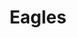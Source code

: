 ---
title: "Eagles"
summary: "The Eagles are an American rock band formed in Los Angeles in 1971. With five number-one singles and six number-one albums, six Grammy Awards and five American Music Awards, the Eagles were one of the most successful musical acts of the 1970s in North America and are one of the world's best-selling bands, having sold more than 200 million records worldwide, including 100 million sold in the US alone. They were inducted into the Rock and Roll Hall of Fame in 1998 and were ranked number 75 on Rolling Stone's 2004 list of the \"100 Greatest Artists of All Time\". Founding members Glenn Frey , Don Henley , Bernie Leadon , and Randy Meisner were recruited by Linda Ronstadt as band members, some touring with her, and all playing on her third solo album, before venturing out on their own on David Geffen's new Asylum Records label.
Their debut album, Eagles , spawned two Top-20 singles in the US and Canada: \"Take It Easy\" and \"Witchy Woman\". The next year's follow-up album, Desperado, peaked at only number 41 in the US, although the title song became a popular track. In 1974, guitarist Don Felder joined, and On the Border produced the Top-40 hit \"Already Gone\" and the Eagles' first number-one song in the US and Canada, \"Best of My Love\", which made the top 15 in Australia, their first hit overseas. In 1975, the album One of These Nights became their first number-one album in the US and a top-10 album in many countries. It included the US number-one hit \"One of These Nights\", which was their first top-10 hit outside of North America, and US Top-5 songs \"Lyin' Eyes\" and \"Take It to the Limit\". Also in 1975, Leadon left the band and was replaced by guitarist and vocalist Joe Walsh.
Their Greatest Hits is the best-selling album in the United States, with 38 million copies sold, and primed the public for the late 1976 release of Hotel California, which would sell more than 26 million copies in the US , and more than 32 million copies worldwide. The album yielded two number-one singles in the US and Canada, \"New Kid in Town\" and \"Hotel California\", the latter of which became their only Top-10 hit in the United Kingdom, while also reaching the top 10 in New Zealand and many European countries, including number two in France.
Meisner was replaced by Timothy B. Schmit in 1977. The Eagles released their last studio album for nearly 28 years in 1979 with The Long Run, spawning the North American number-one song \"Heartache Tonight\", which became their biggest hit in Australia , and the North American Top-10 hits \"The Long Run\" and \"I Can't Tell You Why\". The Eagles broke up in 1980 but reunited in 1994 for the album Hell Freezes Over, a mix of live and new studio tracks, and toured consistently. In 2007, the Eagles released Long Road Out of Eden, their sixth number-one album in the US, and in 2008 launched the Long Road Out of Eden Tour. In 2013, they began the extended History of the Eagles Tour in conjunction with the documentary release, History of the Eagles. Following Frey's death in January 2016, the Eagles re-formed in 2017, with Glenn's son Deacon Frey and country singer Vince Gill sharing lead vocals for Frey's songs. Deacon Frey left the band in 2022, but returned in 2023 to participate in the band's ongoing final tour. Founding member Meisner died in 2023."
image: "eagles.jpg"
apple_music_artist_url: "https://music.apple.com/gb/artist/eagles/1053549"
wikipedia_url: "https://en.wikipedia.org/wiki/Eagles_(band)"
---